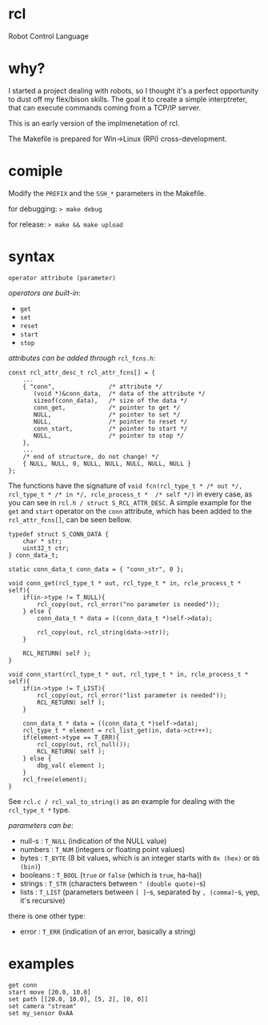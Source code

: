 # rcl
Robot Control Language

# why?
I started a project dealing with robots, so I thought it's a perfect opportunity to dust off my flex/bison skills. The goal it to create a simple interptreter, that can execute commands coming from a TCP/IP server.

This is an early version of the implmenetation of rcl.

The Makefile is prepared for Win->Linux (RPi) cross-development.

# comiple
Modify the ```PREFIX``` and the ```SSH_*``` parameters in the Makefile.

for debugging:
```> make debug```

for release:
```> make && make upload```

# syntax
```
operator attribute (parameter)
```
*operators are built-in*:
- ```get```
- ```set```
- ```reset```
- ```start```
- ```stop```

*attributes can be added through* ```rcl_fcns.h```:
```
const rcl_attr_desc_t rcl_attr_fcns[] = {
	...
	{ "conn",               /* attribute */
	   (void *)&conn_data,  /* data of the attribute */	
	   sizeof(conn_data),   /* size of the data */
	   conn_get,            /* pointer to get */
	   NULL,                /* pointer to set */
	   NULL,                /* pointer to reset */
	   conn_start,          /* pointer to start */
	   NULL,                /* pointer to stop */
	},
	...
	/* end of structure, do not change! */
	{ NULL, NULL, 0, NULL, NULL, NULL, NULL, NULL }
};
```
The functions have the signature of ```void fcn(rcl_type_t * /* out */, rcl_type_t * /* in */, rcle_process_t *  /* self */)``` in every case, as you can see in ```rcl.h / struct S_RCL_ATTR_DESC```.
A simple example for the ```get``` and ```start``` operator on the ```conn``` attribute, which has been added to the  ```rcl_attr_fcns[]```, can be seen bellow.
```
typedef struct S_CONN_DATA {
	char * str;
	uint32_t ctr;
} conn_data_t;

static conn_data_t conn_data = { "conn_str", 0 };

void conn_get(rcl_type_t * out, rcl_type_t * in, rcle_process_t * self){
	if(in->type != T_NULL){
		rcl_copy(out, rcl_error("no parameter is needed"));
	} else {
		conn_data_t * data = ((conn_data_t *)self->data);

		rcl_copy(out, rcl_string(data->str));
	}

	RCL_RETURN( self );
}

void conn_start(rcl_type_t * out, rcl_type_t * in, rcle_process_t * self){
	if(in->type != T_LIST){
		rcl_copy(out, rcl_error("list parameter is needed"));
		RCL_RETURN( self );
	}

	conn_data_t * data = ((conn_data_t *)self->data);
	rcl_type_t * element = rcl_list_get(in, data->ctr++);
	if(element->type == T_ERR){
		rcl_copy(out, rcl_null());
		RCL_RETURN( self );
	} else {
		dbg_val( element );
	}
	rcl_free(element);
}

```
See ```rcl.c / rcl_val_to_string()``` as an example for dealing with the ```rcl_type_t *``` type.

*parameters can be*:
- null-s : ```T_NULL``` (indication of the NULL value)
- numbers : ```T_NUM``` (integers or floating point values)
- bytes : ```T_BYTE``` (8 bit values, which is an integer starts with ```0x (hex)``` or ```0b (bin)```)
- booleans : ```T_BOOL``` (```true``` or ```false``` (which is ```true```, ha-ha))
- strings : ```T_STR``` (characters between ```" (double quote)```-s)
- lists : ```T_LIST``` (parameters between ```[ ]```-s, separated by  ```, (comma)```-s, yep, it's recursive)

there is one other type:
- error : ```T_ERR``` (indication of an error, basically a string)

# examples
```
get conn
start move [20.0, 10.0]
set path [[20.0, 10.0], [5, 2], [0, 0]]
set camera "stream"
set my_sensor 0xAA
```
